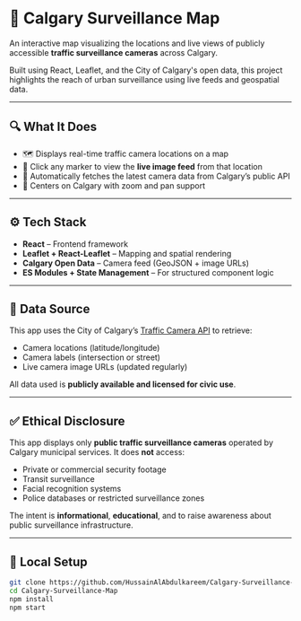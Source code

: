 # 📡 Calgary Surveillance Map

An interactive map visualizing the locations and live views of publicly accessible **traffic surveillance cameras** across Calgary.

Built using React, Leaflet, and the City of Calgary's open data, this project highlights the reach of urban surveillance using live feeds and geospatial data.

---

## 🔍 What It Does

- 🗺️ Displays real-time traffic camera locations on a map
- 📸 Click any marker to view the **live image feed** from that location
- 🔢 Automatically fetches the latest camera data from Calgary’s public API
- 📍 Centers on Calgary with zoom and pan support

---

## ⚙️ Tech Stack

- **React** – Frontend framework
- **Leaflet + React-Leaflet** – Mapping and spatial rendering
- **Calgary Open Data** – Camera feed (GeoJSON + image URLs)
- **ES Modules + State Management** – For structured component logic

---

## 🚦 Data Source

This app uses the City of Calgary’s [Traffic Camera API](https://data.calgary.ca/Transportation-Transit/Traffic-Camera-Locations/k7p9-kppz) to retrieve:

- Camera locations (latitude/longitude)
- Camera labels (intersection or street)
- Live camera image URLs (updated regularly)

All data used is **publicly available and licensed for civic use**.

---

## ✅ Ethical Disclosure

This app displays only **public traffic surveillance cameras** operated by Calgary municipal services. It does **not** access:

- Private or commercial security footage  
- Transit surveillance  
- Facial recognition systems  
- Police databases or restricted surveillance zones

The intent is **informational**, **educational**, and to raise awareness about public surveillance infrastructure.

---

## 📂 Local Setup

```bash
git clone https://github.com/HussainAlAbdulkareem/Calgary-Surveillance-Map.git
cd Calgary-Surveillance-Map
npm install
npm start
